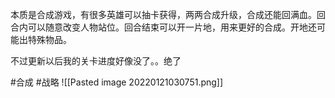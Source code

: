 本质是合成游戏，有很多英雄可以抽卡获得，两两合成升级，合成还能回满血。回合内可以随意改变人物站位。回合结束可以开一片地，用来更好的合成。开地还可能出特殊物品。

不过更新以后我的关卡进度好像没了。。绝了




#合成 #战略
![[Pasted image 20220121030751.png]]